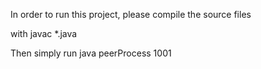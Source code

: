 In order to run this project, please compile the source files 

with javac *.java

Then simply run java peerProcess 1001
